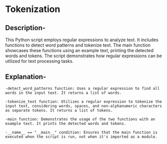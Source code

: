 # Tokenization
## Description-
This Python script employs regular expressions to analyze text. It includes functions to detect word patterns and tokenize text. The main function showcases these functions using an example text, printing the detected words and tokens. The script demonstrates how regular expressions can be utilized for text processing tasks.
## Explanation-
    -detect_word_patterns function: Uses a regular expression to find all words in the input text. It returns a list of words.

    -tokenize_text function: Utilizes a regular expression to tokenize the input text, considering words, spaces, and non-alphanumeric characters as separate tokens. It returns a list of tokens.

    -main function: Demonstrates the usage of the two functions with an example text. It prints the detected words and tokens.

    -__name__ == "__main__" condition: Ensures that the main function is executed when the script is run, not when it's imported as a module.
